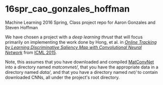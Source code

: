 # 16spr_cao_gonzales_hoffman
Machine Learning 2016 Spring, Class project repo for Aaron Gonzales and Steven Hoffman

We have chosen a project with a *deep learning thrust* that will focus primarily on implementing the work done by Hong, et al. in [*Online Tracking by Learning Discriminative Saliency Map with Convolutional Neural Network*](http://jmlr.org/proceedings/papers/v37/hong15.pdf) from [ICML 2015](http://jmlr.org/proceedings/papers/v37/).

Note, this assumes that you have downloaded and compiled [MatConvNet](http://www.vlfeat.org/matconvnet/install/) into a directory named *matconvnet/*, that you have the appropriate data in a directory named *data/*, and that you have a directory named *net/* to contain downloaded CNNs, all under the project's root directory.